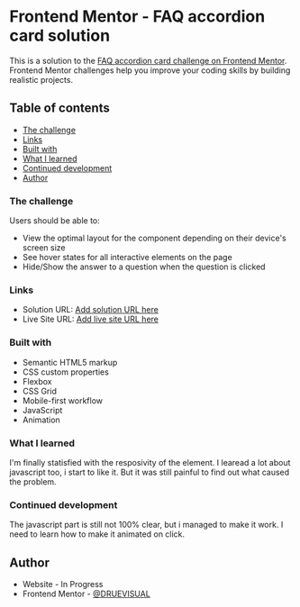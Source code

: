 # Frontend Mentor - FAQ accordion card solution

This is a solution to the [FAQ accordion card challenge on Frontend Mentor](https://www.frontendmentor.io/challenges/faq-accordion-card-XlyjD0Oam). Frontend Mentor challenges help you improve your coding skills by building realistic projects. 

## Table of contents

  - [The challenge](#the-challenge)
  - [Links](#links)
  - [Built with](#built-with)
  - [What I learned](#what-i-learned)
  - [Continued development](#continued-development)
  - [Author](#author)

### The challenge

Users should be able to:

- View the optimal layout for the component depending on their device's screen size
- See hover states for all interactive elements on the page
- Hide/Show the answer to a question when the question is clicked

### Links

- Solution URL: [Add solution URL here](https://your-solution-url.com)
- Live Site URL: [Add live site URL here](https://your-live-site-url.com)


### Built with

- Semantic HTML5 markup
- CSS custom properties
- Flexbox
- CSS Grid
- Mobile-first workflow
- JavaScript
- Animation

### What I learned

I'm finally statisfied with the resposivity of the element. I learead a lot about javascript too, i start to like it. But it was still painful to find out what caused the problem.

### Continued development

The javascript part is still not 100% clear, but i managed to make it work. I need to learn how to make it animated on click.


## Author

- Website - In Progress
- Frontend Mentor - [@DRUEVISUAL](https://www.frontendmentor.io/profile/DRUEVISUAL)